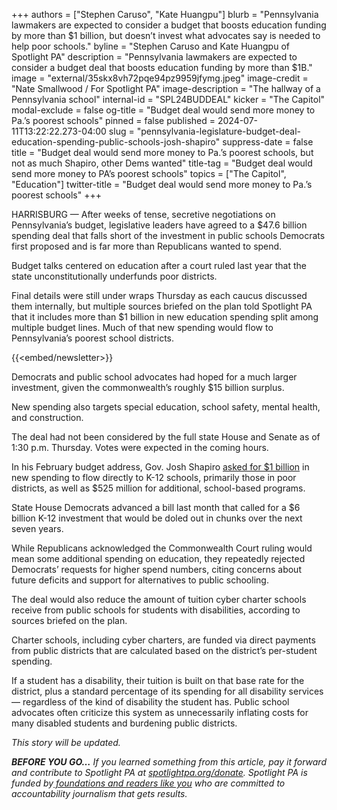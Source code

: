 +++
authors = ["Stephen Caruso", "Kate Huangpu"]
blurb = "Pennsylvania lawmakers are expected to consider a budget that boosts education funding by more than $1 billion, but doesn’t invest what advocates say is needed to help poor schools."
byline = "Stephen Caruso and Kate Huangpu of Spotlight PA"
description = "Pennsylvania lawmakers are expected to consider a budget deal that boosts education funding by more than $1B."
image = "external/35skx8vh72pqe94pz9959jfymg.jpeg"
image-credit = "Nate Smallwood / For Spotlight PA"
image-description = "The hallway of a Pennsylvania school"
internal-id = "SPL24BUDDEAL"
kicker = "The Capitol"
modal-exclude = false
og-title = "Budget deal would send more money to Pa.’s poorest schools"
pinned = false
published = 2024-07-11T13:22:22.273-04:00
slug = "pennsylvania-legislature-budget-deal-education-spending-public-schools-josh-shapiro"
suppress-date = false
title = "Budget deal would send more money to Pa.’s poorest schools, but not as much Shapiro, other Dems wanted"
title-tag = "Budget deal would send more money to PA’s poorest schools"
topics = ["The Capitol", "Education"]
twitter-title = "Budget deal would send more money to Pa.’s poorest schools"
+++

HARRISBURG — After weeks of tense, secretive negotiations on Pennsylvania’s budget, legislative leaders have agreed to a $47.6 billion spending deal that falls short of the investment in public schools Democrats first proposed and is far more than Republicans wanted to spend.

Budget talks centered on education after a court ruled last year that the state unconstitutionally underfunds poor districts.

Final details were still under wraps Thursday as each caucus discussed them internally, but multiple sources briefed on the plan told Spotlight PA that it includes more than $1 billion in new education spending split among multiple budget lines. Much of that new spending would flow to Pennsylvania’s poorest school districts.

{{<embed/newsletter>}}

Democrats and public school advocates had hoped for a much larger investment, given the commonwealth’s roughly $15 billion surplus.

New spending also targets special education, school safety, mental health, and construction.

The deal had not been considered by the full state House and Senate as of 1:30 p.m. Thursday. Votes were expected in the coming hours.

In his February budget address, Gov. Josh Shapiro <a href="https://www.spotlightpa.org/news/2024/02/pennsylvania-josh-shapiro-budget-2024-education-legal-marijuana-skill-games/">asked for $1 billion</a> in new spending to flow directly to K-12 schools, primarily those in poor districts, as well as $525 million for additional, school-based programs.

State House Democrats advanced a bill last month that called for a $6 billion K-12 investment that would be doled out in chunks over the next seven years.

While Republicans acknowledged the Commonwealth Court ruling would mean some additional spending on education, they repeatedly rejected Democrats’ requests for higher spend numbers, citing concerns about future deficits and support for alternatives to public schooling.

The deal would also reduce the amount of tuition cyber charter schools receive from public schools for students with disabilities, according to sources briefed on the plan.

Charter schools, including cyber charters, are funded via direct payments from public districts that are calculated based on the district’s per-student spending.

If a student has a disability, their tuition is built on that base rate for the district, plus a standard percentage of its spending for all disability services — regardless of the kind of disability the student has. Public school advocates often criticize this system as unnecessarily inflating costs for many disabled students and burdening public districts.

<em>This story will be updated.</em>

<strong><em>BEFORE YOU GO…</em></strong><em> If you learned something from this article, pay it forward and contribute to Spotlight PA at </em><a href="https://www.spotlightpa.org/donate"><em>spotlightpa.org/donate</em></a><em>. Spotlight PA is funded by</em><a href="https://www.spotlightpa.org/support"><em> foundations and readers like you</em></a><em> who are committed to accountability journalism that gets results.</em>

